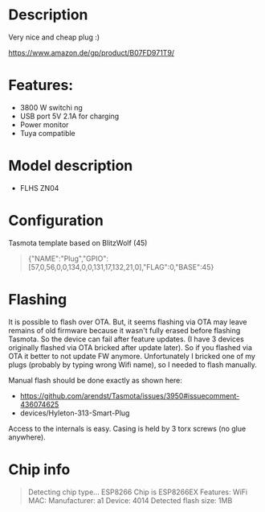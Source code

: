 # Description
Very nice and cheap plug :)

https://www.amazon.de/gp/product/B07FD971T9/

# Features:
* 3800 W switchi ng
* USB port 5V 2.1A for charging
* Power monitor
* Tuya compatible

# Model description
* FLHS ZN04

# Configuration
Tasmota template based on BlitzWolf (45)

> {"NAME":"Plug","GPIO":[57,0,56,0,0,134,0,0,131,17,132,21,0],"FLAG":0,"BASE":45}

# Flashing
It is possible to flash over OTA. But, it seems flashing via OTA may leave remains of old firmware because it wasn't fully erased before flashing Tasmota. So the device can fail after feature updates. (I have 3 devices originally flashed via OTA bricked after update later). So if you flashed via OTA it better to not update FW anymore.
Unfortunately I bricked one of my plugs (probably by typing wrong Wifi name), so I needed to flash manually.

Manual flash should be done exactly as shown here:
* <https://github.com/arendst/Tasmota/issues/3950#issuecomment-436074625>
* devices/Hyleton-313-Smart-Plug

Access to the internals is easy. Casing is held by 3 torx screws (no glue anywhere).

# Chip info
> Detecting chip type... ESP8266
> Chip is ESP8266EX
> Features: WiFi
> MAC: 
> Manufacturer: a1
> Device: 4014
> Detected flash size: 1MB
